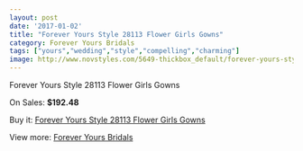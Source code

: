 ```yaml
---
layout: post
date: '2017-01-02'
title: "Forever Yours Style 28113 Flower Girls Gowns"
category: Forever Yours Bridals
tags: ["yours","wedding","style","compelling","charming"]
image: http://www.novstyles.com/5649-thickbox_default/forever-yours-style-28113-flower-girls-gowns.jpg
---
```

Forever Yours Style 28113 Flower Girls Gowns

On Sales: **$192.48**
<a href="https://www.novstyles.com/en/forever-yours-bridals/3525-forever-yours-style-28113-flower-girls-gowns.html"><amp-img layout="responsive" width="600" height="600" src="//www.novstyles.com/5649-thickbox_default/forever-yours-style-28113-flower-girls-gowns.jpg" alt="Forever Yours Style 28113 Flower Girls Gowns 0" /></a>

Buy it: [Forever Yours Style 28113 Flower Girls Gowns](https://www.novstyles.com/en/forever-yours-bridals/3525-forever-yours-style-28113-flower-girls-gowns.html "Forever Yours Style 28113 Flower Girls Gowns")

View more: [Forever Yours Bridals](https://www.novstyles.com/en/20-forever-yours-bridals "Forever Yours Bridals")
